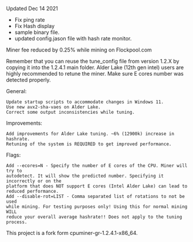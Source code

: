 Updated Dec 14 2021

- Fix ping rate
- Fix Hash display
- sample binary file.
- updated config.jason file with hash rate monitor.

Miner fee reduced by 0.25% while mining on Flockpool.com

Remember that you can reuse the tune_config file from version 1.2.X by copying it into the 1.2.4.1 main folder.
Alder Lake (12th gen intel) users are highly recommended to retune the miner.
Make sure E cores number was detected properly.


General:

    Update startup scripts to accommodate changes in Windows 11.
    Use new avx2-sha-vaes on Alder Lake.
    Correct some output inconsistencies while tuning.

Improvements:

    Add improvements for Alder Lake tuning. ~6% (12900k) increase in hashrate.
    Retuning of the system is REQUIRED to get improved performance.

Flags:

    Add --ecores=N - Specify the number of E cores of the CPU. Miner will try to
    autodetect. It will show the predicted number. Specifying it incorrectly or on the
    platform that does NOT support E cores (Intel Alder Lake) can lead to
    reduced performance.
    Add --disable-rot=LIST - Comma separated list of rotations to not be used
    while mining. For testing purposes only! Using this for normal mining WILL
    reduce your overall average hashrate!! Does not apply to the tuning process.


This project is a fork form cpuminer-gr-1.2.4.1-x86_64.
